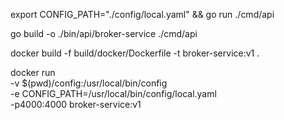 export CONFIG_PATH="./config/local.yaml" && go run ./cmd/api </br>

go build -o ./bin/api/broker-service ./cmd/api </br>

docker build -f build/docker/Dockerfile -t broker-service:v1 . </br>


docker run \
  -v $(pwd)/config:/usr/local/bin/config \
  -e CONFIG_PATH=/usr/local/bin/config/local.yaml \
  -p4000:4000 broker-service:v1
